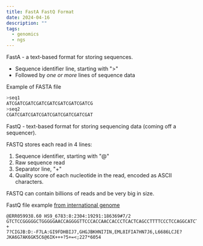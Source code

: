 ```yaml
---
title: FastA FastQ Format
date: 2024-04-16
description: ""
tags:
  - genomics
  - ngs
---
```


FastA - a text-based format for storing sequences.
  - Sequence identifier line, starting with ">"
  - Followed by *one or more* lines of sequence data

Example of FASTA file

```bash
>seq1
ATCGATCGATCGATCGATCGATCGATCGATCG
>seq2
CGATCGATCGATCGATCGATCGATCGATCGAT
```

FastQ - text-based format for storing sequencing data (coming off a sequencer).

FASTQ stores each read in 4 lines:
  1. Sequence identifier, starting with "@"
  2. Raw sequence read
  3. Separator line, "+"
  4. Quality score of each nucleotide in the read, encoded as ASCII characters.

FASTQ can contain billions of reads and be very big in size.

FastQ file example [from international genome](https://www.internationalgenome.org/category/fastq/)

```
@ERR059938.60 HS9_6783:8:2304:19291:186369#7/2
GTCTCCGGGGGCTGGGGGAACCAGGGGTTCCCACCAACCACCCTCACTCAGCCTTTTCCCTCCAGGCATCTCTGGGAAAGGACATGGGGCTGGTGCGGGG
+
7?CIGJB:D:-F7LA:GI9FDHBIJ7,GHGJBKHNI7IN,EML8IFIA7HN7J6,L6686LCJE?JKA6G7AK6GK5C6@6IK+++?5+=<;227*6054
```